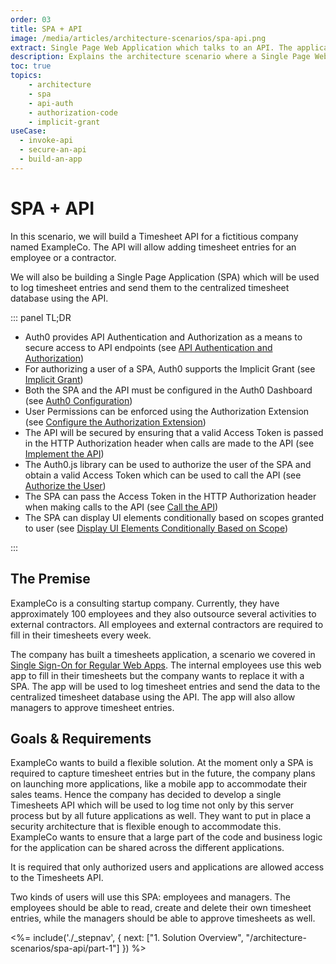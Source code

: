```yaml
---
order: 03
title: SPA + API
image: /media/articles/architecture-scenarios/spa-api.png
extract: Single Page Web Application which talks to an API. The application will use OpenID Connect with the Implicit Grant Flow to authenticate users with Auth0.
description: Explains the architecture scenario where a Single Page Web Application (SPA) talks to an API using OpenID Connect, and the OAuth 2.0 Implicit Grant Flow, to authenticate users with Auth0.
toc: true
topics:
    - architecture
    - spa
    - api-auth
    - authorization-code
    - implicit-grant
useCase:
  - invoke-api
  - secure-an-api
  - build-an-app
---
```


# SPA + API

In this scenario, we will build a Timesheet API for a fictitious company named ExampleCo. The API will allow adding timesheet entries for an employee or a contractor.

We will also be building a Single Page Application (SPA) which will be used to log timesheet entries and send them to the centralized timesheet database using the API.

::: panel TL;DR
* Auth0 provides API Authentication and Authorization as a means to secure access to API endpoints (see [API Authentication and Authorization](/architecture-scenarios/spa-api/part-1#api-authentication-and-authorization))
* For authorizing a user of a SPA, Auth0 supports the Implicit Grant (see [Implicit Grant](/architecture-scenarios/spa-api/part-1#implicit-grant))
* Both the SPA and the API must be configured in the Auth0 Dashboard (see [Auth0 Configuration](/architecture-scenarios/spa-api/part-2#auth0-configuration))
* User Permissions can be enforced using the Authorization Extension (see [Configure the Authorization Extension](/architecture-scenarios/spa-api/part-2#configure-the-authorization-extension))
* The API will be secured by ensuring that a valid Access Token is passed in the HTTP Authorization header when calls are made to the API (see [Implement the API](/architecture-scenarios/spa-api/part-3#implement-the-api))
* The Auth0.js library can be used to authorize the user of the SPA and obtain a valid Access Token which can be used to call the API (see [Authorize the User](/architecture-scenarios/spa-api/part-3#authorize-the-user))
* The SPA can pass the Access Token in the HTTP Authorization header when making calls to the API (see [Call the API](/architecture-scenarios/spa-api/part-3#call-the-api))
* The SPA can display UI elements conditionally based on scopes granted to user (see [Display UI Elements Conditionally Based on Scope](/architecture-scenarios/spa-api/part-3#display-ui-elements-conditionally-based-on-scope))

:::

## The Premise

ExampleCo is a consulting startup company. Currently, they have approximately 100 employees and they also outsource several activities to external contractors. All employees and external contractors are required to fill in their timesheets every week.

The company has built a timesheets application, a scenario we covered in [Single Sign-On for Regular Web Apps](/architecture-scenarios/web-app-sso). The internal employees use this web app to fill in their timesheets but the company wants to replace it with a SPA. The app will be used to log timesheet entries and send the data to the centralized timesheet database using the API. The app will also allow managers to approve timesheet entries.

## Goals & Requirements

ExampleCo wants to build a flexible solution. At the moment only a SPA is required to capture timesheet entries but in the future, the company plans on launching more applications, like a mobile app to accommodate their sales teams. Hence the company has decided to develop a single Timesheets API which will be used to log time not only by this server process but by all future applications as well. They want to put in place a security architecture that is flexible enough to accommodate this. ExampleCo wants to ensure that a large part of the code and business logic for the application can be shared across the different applications.

It is required that only authorized users and applications are allowed access to the Timesheets API.

Two kinds of users will use this SPA: employees and managers. The employees should be able to read, create and delete their own timesheet entries, while the managers should be able to approve timesheets as well.

<%= include('./_stepnav', {
 next: ["1. Solution Overview", "/architecture-scenarios/spa-api/part-1"]
}) %>
